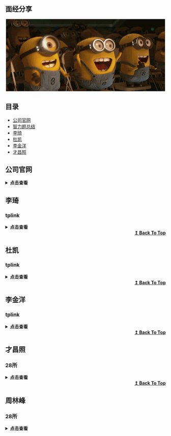 ## 面经分享

<p align="center">
    <a href="#才昌照">
        <img src="./slamNotes/images/happy.gif" alt="happy"/>
    </a>
</p>

## 目录
- [公司官网](#公司官网)
- [智力题总结](牛客网刷题笔记/智力题总结.md)
- [李琦](#李琦)
- [杜凯](#杜凯)
- [李金洋](#李金洋)
- [才昌照](#才昌照)


## 公司官网
<details>
<summary><b>点击查看</b></summary>
<div align="center">
 
   |提前批| 正式批| 
   | :---: | :---: |  
   |[tplink](https://hr.tp-link.com.cn/campus)|?|
   |[oppo](https://careers.oppo.com/campus/post/home)|?| 
   |[哲库](https://app.mokahr.com/campus_apply/zeku/47716#/)|?| 
   |[大疆](https://we.dji.com/zh-CN/campus/position?from=home_page&top_cta)|?| 
   |[字节](https://jobs.bytedance.com/campus)|?| 
   |[蔚来](https://campus.nio.com/#/)|?|  

 
 </div>

</details>


## 李琦


### tplink
<details>
<summary><b>点击查看</b></summary>
    
* 笔试


```
1.内存越界
2.最大连续子数组乘积
3.链表中环的入口

```

* 一面


```
1.排序算法有哪些
2.快排的原理和时间复杂度
3.平衡二叉树
4.中序遍历
5.先序、中序、后序遍历的应用场合
6.对多态的理解
7.两个栈实现一个队列
8.TCP是什么，是否是可靠传输，如何保证可靠传输
9.如何实现拥塞控制


```

* 二面
```
自我介绍
面试官你好，我是李琦，来自四川达州。
就读于电子科技大学机器人研究中心，目前
研二，研究方向是视觉SLAM，就是基于视觉
的机器人同时定位与建图算法。平时主要使用的
语言是C++，对linux操作系统和机器人操作系统
Ros都很熟悉。我的项目经历主要开发扫地机器人
的带回环检测功能的同时定位与建图算法。主要负责
给系统移植回环检测模块，传感器的标定（包括相机
的标定，IMU的标定，相机和IMU的联合标定）。
以及解决算法在实际应用场景中由于特征稀疏，光照变化，
算力限制等带来的问题。
在竞赛方面，我参加了电子科技大学和长虹联合实验室
举办的扫地机器人创新方案设计比赛，获得一等奖，被
长虹公司采纳，预计很快该方案的产品就会在市场上
销售。我还参加了今年的华为软件精英挑战赛，担任队长，
获得成渝赛区32强，并在复赛中获得15名，初赛和复赛的
代码都开源在github。还参加了中兴举办的中兴捧月算法
个人赛，成功进入复赛，两个阶段的代码也开源在github
上面。
我的自我评价就是，喜欢钻研技术和分享技术。

项目相关

1.若干根非均匀的绳子，每根绳子烧完的时间是1个小时。如何得到15分钟的时间？
一根绳子两端点燃得到30分钟，另一根绳子先点燃，然后在30分钟时点燃另一端，得到15分钟。
2.进程的状态，各个状态之间的转换及条件。
3.浏览器输入网址后，发生的全过程和各种协议（DNS,TCP,HTTP）
4.安全的http(https),HTTPS是计算机网络进行安全通信的传输协议,加密（SSL）
5.对哈希表的理解，避免冲突的算法有哪些。
6.malloc，以及使用后是否立即分配内存。
7.用户态和内核态


```


* 三面


```
没有自我介绍
问一些项目相关的问题
问我有什么想问的


```

* 座谈会


```
试用期4个月 90%薪资
四个月年终奖
第一年年终奖根据转正后折算
社保 
深圳 一档（深圳户口10%） 二档（8%）   公司25%
成都 个人10% 公司25%


公积金
各人和公司各5%（成都交在高新区）

工作时间和休假

```
</details>
    
<div align="right">
    <b><a href="#目录">↥ Back To Top</a></b>
</div>


## 杜凯

### tplink

<details>
<summary><b>点击查看</b></summary>
* 二面

```
1.项目相关 硬件怎样实现，软硬件平台

2.全局变量和局部变量的区别及应用场景

3.tcp和udp的区别

4.堆和栈是什么，那些数据用到了堆和栈，malloc用到了堆还是栈？

5.链表和数组有哪些区别，哪些数据用到了，应用场景

6.走100级阶梯有多少种走法，实现方式，我说了用递归实现，他又问如果走1000级，
10000级还能用递归实现吗，考虑到递归可能爆内存我说了要不用动态规划来做吧，
然后他就又问为什么不用递归，有哪些缺点。
```

* 三面

```
1.项目相关，展开将

2.成绩

3.数组和链表异同

4.投软件开发嵌入式方向岗位，有准备学习什么内容码？

5.兴趣爱好
```
</details>
<div align="right">
    <b><a href="#目录">↥ Back To Top</a></b>
</div>



## 李金洋

### tplink

<details>
<summary><b>点击查看</b></summary>    
* 一面

```
1.散列表
2.死锁
3.进程间通信
4.TCP，UDP
5.虚函数
6.引用和指针

```

* 二面

```

项目相关

1.指针和引用
2.哈希表
3.兴趣和优缺点

```
</details>

<div align="right">
    <b><a href="#目录">↥ Back To Top</a></b>
</div>


## 才昌照

### 28所
<details>
<summary><b>点击查看</b></summary>
* 一面(电话面试偷袭)

```
1.介绍下自己项目，更新了什么
2.引用和指针的区别
3.浅拷贝和深拷贝
4.C++面向对象三个特性
5.介绍下封装继承多态
6.多态实现方式
7.动态链接的2种方式
8.内存分配方式
9.map底层实现
10.知道什么排序
11.堆排序简短介绍

```

</details>


<div align="right">
    <b><a href="#目录">↥ Back To Top</a></b>
</div>

## 周林峰

### 28所

<details>
<summary><b>点击查看</b></summary>
* 一面（电话面试）

```

1.自我介绍，说了项目之类的
2.问了python有哪些数据类型
3.问了数据结构的东西，双向链表和链表区别，给两个双向链表，从某个节点后数据相同，找到这个相同开始的节点。
4.问了红黑树、平衡二叉树、二叉树用数组存储的话父节点和子节点的索引关系
5.栈和队列，还有他们的应用场景
6.了解哪些设计模式，他们的使用原因
7.知道哪些排序方法，说出熟悉的排序方法思路
8.冒泡排序的时间和空间复杂度，是不是稳定的
9.哪些排序是不稳定的，答了希尔排序，然后问了希尔排序怎么实现
```
</details>
